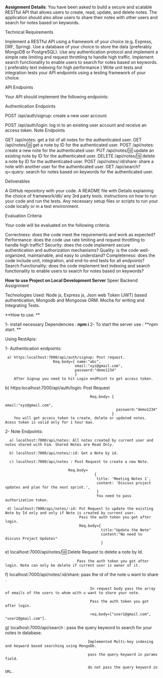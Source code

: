 **Assignment Details**:  You have been asked to build a secure and scalable RESTful API that allows users to create, read, update, and delete notes. The application should also allow users to share their notes with other users and search for notes based on keywords.



Technical Requirements

Implement a RESTful API using a framework of your choice (e.g. Express, DRF, Spring).
Use a database of your choice to store the data (preferably MongoDB or PostgreSQL).
Use any authentication protocol and implement a simple rate limiting and request throttling to handle high traffic.
Implement search functionality to enable users to search for notes based on keywords. ( preferably text indexing for high performance )
Write unit tests and integration tests your API endpoints using a testing framework of your choice.


API Endpoints

Your API should implement the following endpoints:

Authentication Endpoints

POST /api/auth/signup: create a new user account.

POST /api/auth/login: log in to an existing user account and receive an access token.
Note Endpoints

GET /api/notes: get a list of all notes for the authenticated user.
GET /api/notes/:id: get a note by ID for the authenticated user.
POST /api/notes: create a new note for the authenticated user.
PUT /api/notes/:id: update an existing note by ID for the authenticated user.
DELETE /api/notes/:id: delete a note by ID for the authenticated user.
POST /api/notes/:id/share: share a note with another user for the authenticated user.
GET /api/search?q=:query: search for notes based on keywords for the authenticated user.


Deliverables

A GitHub repository with your code.
A README file with
Details explaining the choice of framework/db/ any 3rd party tools.
instructions on how to run your code and run the tests.
Any necessary setup files or scripts to run your code locally or in a test environment.


Evaluation Criteria

Your code will be evaluated on the following criteria:

Correctness: does the code meet the requirements and work as expected?
Performance: does the code use rate limiting and request throttling to handle high traffic?
Security: does the code implement secure authentication and authorization mechanisms?
Quality: is the code well-organized, maintainable, and easy to understand?
Completeness: does the code include unit, integration, and end-to-end tests for all endpoints?
Search Functionality: does the code implement text indexing and search functionality to enable users to search for notes based on keywords?

**How to use Project on Local Development Server**
Speer Backend Assignment

Technologies Used: Node js, Express js, Json web Token (JWT) based authentication, Mongodb and Mongoose ORM. Mocha for writing and Integrating Tests. 

**How to use: **

   1-  install necessary Dependencies : **npm i**
   2-  To start the server use : **npm start. **
   
Using RestApis:

 1- Authentication endpoints:
 
     a) https:localhost:7000/api/auth/signup: Post request.
                          Req.body={ name:"abc",
                                    email:"xyz@gmail.com",
                                    password:"demo1234"
                                    }
        After Signup you need to hit Login endPoint to get access token.
   b) https:localhost:7000/api/auth/login: Post Request
   
                                           Req.body= { 
                                                       email:"xyz@gmail.com",
                                                       password:"demo1234"
                                                     }
        You will get access token to create, delete or updated notes. Acess token is valid only for 1 hour max.
  2- Note Endpoints: 
  
      a) localhost:7000/api/notes: All notes created by current user and notes shared with him. Shared Notes are Read Only.
      
      b) localhost:7000/api/notes/:id: Get a Note by id.
      
      c) localhost:7000/api/notes : Post Request to create a new Note.
      
                                 Req.body= 
                                             {
                                              title: 'Meeting Notes 1',
                                              content: 'Discuss project updates and plan for the next sprint.',
                                              }
                                              You need to pass authorization token.
                                              
     d) localhost:7000/api/notes/:id: Put Request to update the existing Note by Id only and only if Note is created by current user.
                                      Pass the auth token you got after login.
                                      Req.body={
                                                title:"Update the Note"
                                                content:"No need to discuss Project Updates"
                                                }
                                                
   e)  localhost:7000/api/notes/:id: Delete Request to delete a note by Id. 
   
                                     Pass the auth token you got after login. Note can only be delete if current user is owner of it.
                                     
   f)  localhost:7000/api/notes/:id/share: paas the id of the note u want to share .
   
                                           In request body pass the array of emails of the users to whom with u want to share your note.     
                                           
                                           Pass the auth token you got after login.
                                           
                                           req.body=["user1@gmail.com", "user2@gmail.com"].
                                           
  g)   localhost:7000/api/search :        pass the query keyword to search for your notes in database.
  
                                          Implemented Multi-key indexing and keyword based searching using MongoDb.
                                          
                                          pass the query keyword in params field.
                                          
                                          do not pass the query keyword in URL.
                                      

                                             
   
